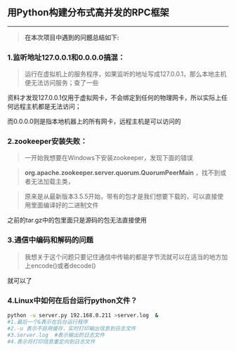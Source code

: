 ## 用Python构建分布式高并发的RPC框架

------

>  **在本次项目中遇到的问题总结如下:**

### 1.监听地址127.0.0.1和0.0.0.0搞混：

> 运行在虚拟机上的服务程序，如果监听的地址写成127.0.0.1，那么本地主机便无法访问服务；查了一些

资料才发现127.0.0.1仅用于虚拟网卡，不会绑定到任何的物理网卡，所以实际上任何远程主机都是无法访问；

而0.0.0.0则是指本地机器上的所有网卡，远程主机是可以访问的

### 2.zookeeper安装失败：

> 一开始我想要在Windows下安装zookeeper，发现下面的错误

> **org.apache.zookeeper.server.quorum.QuorumPeerMain** ，找不到或者无法加载主类，

> 原来是从最新版本3.5.5开始，带有的包才是我们想要下载的，可以直接使用里面编译好的二进制文件

之前的tar.gz中的包里面只是源码的包无法直接使用

### 3.通信中编码和解码的问题

> 我想关于这个问题只要记住通信中传输的都是字节流就可以在适当的地方加上encode()或者decode()

就可以了

### 4.Linux中如何在后台运行python文件？

```bash
python -u server.py 192.168.0.211 >server.log  &
#1.最后一个&表示在后台运行程序
#2.-u 表示不启用缓存，实时打印输出信息到日志文件
#3.server.log  #表示输出的日志文件
#4.表示将打印信息重定向到日志文件
```



